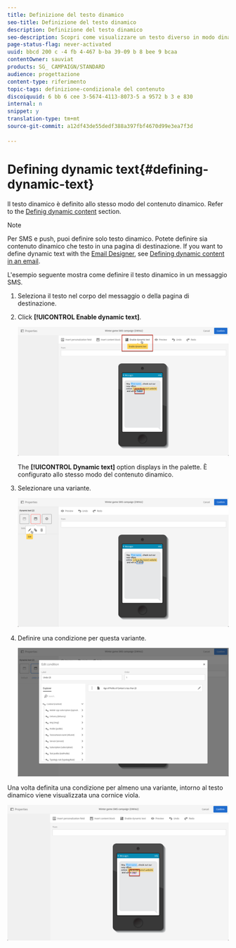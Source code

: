 ```yaml
---
title: Definizione del testo dinamico
seo-title: Definizione del testo dinamico
description: Definizione del testo dinamico
seo-description: Scopri come visualizzare un testo diverso in modo dinamico all'utente in base alle condizioni definite in Adobe Campaign.
page-status-flag: never-activated
uuid: bbcd 200 c -4 fb 4-467 b-ba 39-09 b 8 bee 9 bcaa
contentOwner: sauviat
products: SG_ CAMPAIGN/STANDARD
audience: progettazione
content-type: riferimento
topic-tags: definizione-condizionale del contenuto
discoiquuid: 6 bb 6 cee 3-5674-4113-8073-5 a 9572 b 3 e 830
internal: n
snippet: y
translation-type: tm+mt
source-git-commit: a12df43de55dedf388a397fbf4670d99e3ea7f3d

---
```



# Defining dynamic text{#defining-dynamic-text}

Il testo dinamico è definito allo stesso modo del contenuto dinamico. Refer to the [Definig dynamic content](../../designing/using/defining-dynamic-content-in-an-email.md) section.

>[!NOTE]
>
>Per SMS e push, puoi definire solo testo dinamico. Potete definire sia contenuto dinamico che testo in una pagina di destinazione. If you want to define dynamic text with the [Email Designer](../../designing/using/about-email-content-design.md#about-the-email-designer), see [Defining dynamic content in an email](../../designing/using/defining-dynamic-content-in-an-email.md).

L'esempio seguente mostra come definire il testo dinamico in un messaggio SMS.

1. Seleziona il testo nel corpo del messaggio o della pagina di destinazione.
1. Click **[!UICONTROL Enable dynamic text]**.

   ![](assets/dynamic_text_sms_1.png)

   The **[!UICONTROL Dynamic text]** option displays in the palette. È configurato allo stesso modo del contenuto dinamico.

1. Selezionare una variante.

   ![](assets/dynamic_text_sms_2.png)

1. Definire una condizione per questa variante.

   ![](assets/dynamic_text_sms_4.png)

Una volta definita una condizione per almeno una variante, intorno al testo dinamico viene visualizzata una cornice viola.

![](assets/dynamic_text_sms_3.png)

